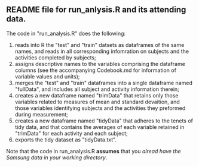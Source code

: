 ## README file for run_anlysis.R and its attending data.


 The code in "run_analysis.R" does the following:

1.  reads into R the "test" and "train" datsets as dataframes of the same names, 
    and reads in all corresponding infomration on subjects and the activities 
    completed by subjects;
2.  assigns descriptive names to the variables comprising the dataframe columns
    (see the accompanying Codebook.md for information of variable values and 
    units);
3.  merges the "test" and "train" dataframes into a single dataframe named 
    "fullData", and includes all subject and activity information therein;
4.  creates a new dataframe named "trimData" that retains only those variables
    related to measures of mean and standard devaition, and those variables
    identifying subjects and the activities they preformed during measurement;
5.  creates a new dataframe named "tidyData" that adheres to the tenets of tidy
    data, and that contains the averages of each variable retained in "trimData"
    for each activity and each subject;
6.  exports the tidy dataset as "tidyData.txt".


Note that the code in run_analysis.R **assumes** that you _alread have the Samsung 
data in your working directory_.
